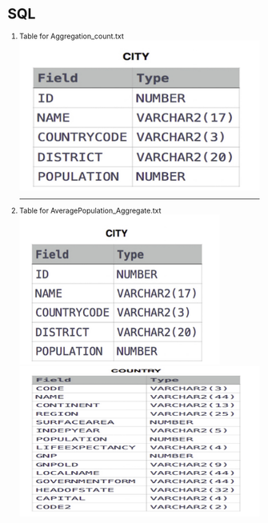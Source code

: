 # SQL

<ol>
  <li>Table for Aggregation_count.txt</li>
  <img src="tableimages/city.png" width=500 height=300>
  <hr>
  <li>Table for AveragePopulation_Aggregate.txt</li>
  <img src="tableimages/cccc.png" width=400 height=300>
  <img src="tableimages/dddd.png" width=500 height=300>
  </ol>
